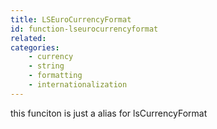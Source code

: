 ```yaml
---
title: LSEuroCurrencyFormat
id: function-lseurocurrencyformat
related:
categories:
    - currency
    - string
    - formatting
    - internationalization
---
```


this funciton is just a alias for lsCurrencyFormat